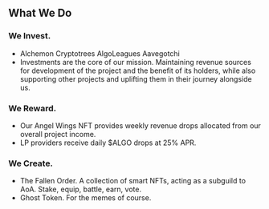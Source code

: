 ## What We Do

### We Invest.

- Alchemon Cryptotrees AlgoLeagues Aavegotchi
- Investments are the core of our mission. Maintaining revenue sources for development of the project and the benefit of its holders, while also supporting other projects and uplifting them in their journey alongside us.

### We Reward.

- Our Angel Wings NFT provides weekly revenue drops allocated from our overall project income.
- LP providers receive daily $ALGO drops at 25% APR.


### We Create.

- The Fallen Order. A collection of smart NFTs, acting as a subguild to AoA. Stake, equip, battle, earn, vote.
- Ghost Token. For the memes of course.